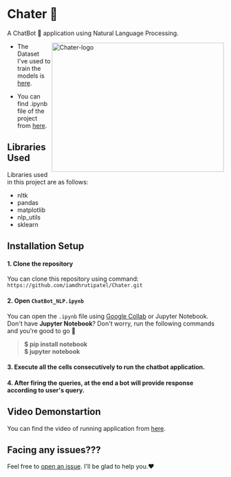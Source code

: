 # Chater 💬
A ChatBot 🤖 application using Natural Language Processing.

<img align=right height=300 width=400 alt="Chater-logo" src="https://user-images.githubusercontent.com/58872872/140696053-2079cb04-0700-4033-b6a6-aa420ab3a8b5.png">

- The Dataset I've used to train the models is [here](https://github.com/iamdhrutipatel/Chater/blob/main/dialogs-data.txt).

- You can find .ipynb file of the project from [here](https://github.com/iamdhrutipatel/Chater/blob/main/ChatBot_NLP.ipynb).
  
## Libraries Used
Libraries used in this project are as follows:
- nltk
- pandas
- matplotlib
- nlp_utils
- sklearn

## Installation Setup
#### 1. Clone the repository
You can clone this repository using command: ``https://github.com/iamdhrutipatel/Chater.git``

#### 2. Open ``ChatBot_NLP.ipynb``
You can open the ``.ipynb`` file using [Google Collab](https://colab.research.google.com/) or Jupyter Notebook.<br>
Don't have **Jupyter Notebook**? Don't worry, run the following commands and you're good to go 🚀 
> **$ pip install notebook** <br>
> **$ jupyter notebook**<br>

#### 3. Execute all the cells consecutively to run the chatbot application.

#### 4. After firing the queries, at the end a bot will provide response according to user's query.

## Video Demonstartion
You can find the video of running application from [here](https://github.com/iamdhrutipatel/Chater/blob/main/Implementation%20Video.mov).

## Facing any issues???
Feel free to [open an issue](https://github.com/iamdhrutipatel/Chater/issues/new?assignees=&labels=Query&title=Query). I'll be glad to help you.❤️
